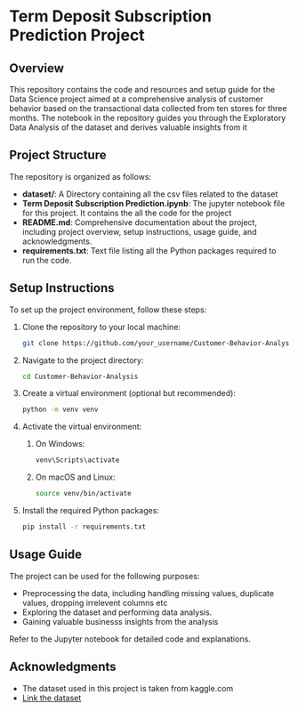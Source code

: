 # Term Deposit Subscription Prediction Project


## Overview

This repository contains the code and resources and setup guide for the Data Science project aimed at a comprehensive analysis of customer behavior based on the transactional data collected from ten stores for three months. The notebook in the repository guides you through the Exploratory Data Analysis of the dataset and derives valuable insights from it 

## Project Structure

The repository is organized as follows:

- **dataset/**: A Directory containing all the csv files related to the dataset
- **Term Deposit Subscription Prediction.ipynb**: The jupyter notebook file for this project. It contains the all the code for the project
- **README.md**: Comprehensive documentation about the project, including project overview, setup instructions, usage guide, and acknowledgments.
- **requirements.txt**: Text file listing all the Python packages required to run the code.

## Setup Instructions

To set up the project environment, follow these steps:

1. Clone the repository to your local machine:

   ```bash
   git clone https://github.com/your_username/Customer-Behavior-Analysis.git
   
2. Navigate to the project directory:
   
   ```bash
   cd Customer-Behavior-Analysis
   
3. Create a virtual environment (optional but recommended):
   
   ```bash
   python -m venv venv

4. Activate the virtual environment:
   1. On Windows:
      ```bash
      venv\Scripts\activate
   2. On macOS and Linux:
      ```bash
      source venv/bin/activate
5. Install the required Python packages:
   ```bash
   pip install -r requirements.txt


## Usage Guide

The project can be used for the following purposes:

- Preprocessing the data, including handling missing values, duplicate values, dropping irrelevent columns etc
- Exploring the dataset and performing data analysis.
- Gaining valuable businesss insights from the analysis

Refer to the Jupyter notebook for detailed code and explanations.


## Acknowledgments

- The dataset used in this project is taken from kaggle.com
- [Link the dataset](https://www.kaggle.com/datasets/iamprateek/store-transaction-data)
